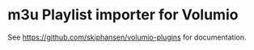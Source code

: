 # m3u Playlist importer for Volumio

See https://github.com/skiphansen/volumio-plugins
for documentation.
